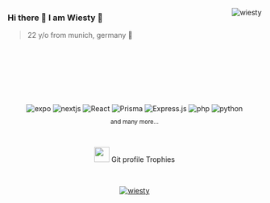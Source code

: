 
 <img align="right" alt="wiesty" src="https://github-readme-stats.vercel.app/api/top-langs?username=wiesty&langs_count=10&show_icons=true&locale=en&layout=compact&title_color=fff&icon_color=d0443b&text_color=a1abc4&bg_color=08050f" /> </a>
 
### Hi there 👋 I am Wiesty 🔺

> 22 y/o from munich, germany 🥨 <br />

<br /><br /><br /><br /><br />



##

<center>
<div align="center">
 <img  alt="expo" src ="https://img.shields.io/badge/Expo-000020?logo=expo&logoColor=fff&style=for-the-badge"/>
  <img  alt="nextjs" src ="https://img.shields.io/badge/Next.js-000?logo=nextdotjs&logoColor=fff&style=for-the-badge"/>
  <img  alt="React" src="https://img.shields.io/badge/react-%2320232a.svg?style=for-the-badge&logo=react&logoColor=%2361DAFB"/>
  <img  alt="Prisma" src ="https://img.shields.io/badge/Prisma-3982CE?style=for-the-badge&logo=Prisma&logoColor=white"/>
  <img  alt="Express.js" src="https://img.shields.io/badge/express.js-%23404d59.svg?style=for-the-badge&logo=express&logoColor=%2361DAFB"/>
  <img  alt="php" src ="https://img.shields.io/badge/PHP-777BB4?style=for-the-badge&logo=php&logoColor=white"/>
  <img  alt="python" src ="https://img.shields.io/badge/Python-14354C?style=for-the-badge&logo=python&logoColor=white"/>
<br /> <small><p align="center">and many more...</p></small>
</div>

<br>

<p align="center">
 <img src="https://media.giphy.com/media/QaMcXSekUWx7aogAUr/giphy.gif" width="30" />&nbsp;Git profile Trophies
</p>
<br>

<p align="center">
 <a href="https://github.com/ryo-ma/github-profile-trophy">
  <img src="https://github-profile-trophy.vercel.app/?username=wiesty&layout=compact&theme=algolia" alt="wiesty" />
 </a>
</p>


